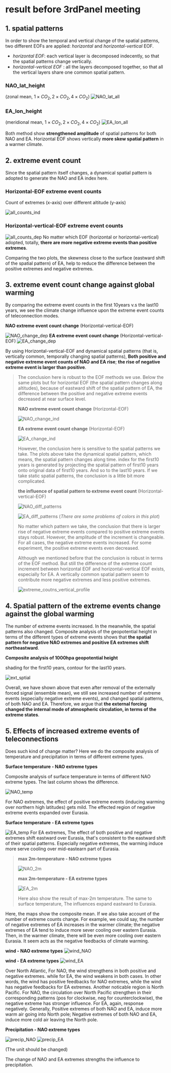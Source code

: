 # result before 3rdPanel meeting
## 1. spatial patterns

In order to show the temporal and vertical change of the spatial patterns, two different EOFs are applied: *horizontal* and *horizontal-vertical* EOF. 

- *horizontal EOF*: each vertical layer is decomposed indecently, so that the spatial patterns change vertically.
- *horizontal-vertical EOF* : all the layers decomposed together, so that all the vertical layers share one common spatial pattern. 


### NAO_lat_height 
(zonal mean, $1 \times CO_2, 2 \times CO_2, 4 \times CO_2$)
![NAO_lat_all](plots/wrap_up_aftervoc/NAO_lat_all.png)

### EA_lon_height
(meridional mean, $1 \times CO_2, 2 \times CO_2, 4 \times CO_2$)
![EA_lon_all](plots/wrap_up_aftervoc/EA_lon_all.png)

Both method show **strengthened amplitude** of spatial patterns for both NAO and EA. Horizontal EOF shows vertically **more skew spatial pattern** in a warmer climate. 


## 2. extreme event count
Since the spatial pattern itself changes, a dynamical spatial pattern is adopted to generate the NAO and EA index here. 

### Horizontal-EOF extreme event counts

Count of extremes (x-axis) over different altitude (y-axis)

![all_counts_ind](plots/wrap_up_aftervoc/all_changingPattern_extreme_counts_ind.png)
### Horizontal-vertical-EOF extreme event counts
![all_counts_dep](plots/wrap_up_aftervoc/all_changingPattern_extreme_counts_dep.png)
No matter which EOF (horizontal or horizontal-vertical) adopted, totally, **there are more negative extreme events than positive extremes**. 

Comparing the two plots, the skewness close to the surface (eastward shift of the spatial pattern) of EA, help to reduce the difference between the positive extremes and negative extremes. 

## 3. extreme event count change against global warming

By comparing the extreme event counts in the first 10years v.s the last10 years, we see the climate change influence upon the extreme event counts of teleconnection modes. 

**NAO extreme event count change** 
(Horizontal-vertical-EOF)

![NAO_change_dep](plots/wrap_up_aftervoc/NAO_change_dep.png)
**EA extreme event count change** 
(Horizontal-vertical-EOF)
![EA_change_dep](plots/wrap_up_aftervoc/EA_change_dep.png)

By using Horizontal-vertical-EOF and dynamical spatial patterns (that is, vertically common, temporally changing spatial patterns), **Both positive and negative extreme event counts of NAO and EA rise**; **the rise of negative extreme event is larger than positive**. 

> The conclusion here is robust to the EOF methods we use. Below the same plots but for horizontal EOF (the spatial pattern changes along altitudes), because of eastward shift of the spatial pattern of EA, the difference between the positive and negative extreme events decreased at near surface level.
>
> **NAO extreme event count change** 
(Horizontal-EOF)
>
>![NAO_change_ind](plots/wrap_up_aftervoc/NAO_change_ind.png)
>
> **EA extreme event count change** 
(Horizontal-EOF)
>
>![EA_change_ind](plots/wrap_up_aftervoc/EA_change_ind.png)
>
> However, the conclusion here is sensitive to the spatial patterns we take. The plots above take the dynamical spatial pattern, which means, the spatial pattern changes along time. index for the first10 years is generated by projecting the spatial pattern of first10 years onto original data of first10 years. And so to the last10 years. If we take static spatial patterns, the conclusion is a little bit more complicated. 
>
> **the influence of spatial pattern to extreme event count** (Horizontal-vertical-EOF)
>
>![NAO_diff_patterns](plots/wrap_up_aftervoc/NAO_diff_patterns.png)
>
>![EA_diff_patterns](plots/wrap_up_aftervoc/EA_diff_patterns.png)
> (*There are some problems of colors in this plot*)
>
> No matter which pattern we take, the conclusion that there is larger rise of negative extreme events compared to positive extreme events stays robust. However, the amplitude of the increment is changeable. For all cases, the negative extreme events increased. For some experiment, the positive extreme events even decreased. 
>
> Although we mentioned before that the conclusion is robust in terms of the EOF method. But still the difference of the extreme count increment between horizontal EOF and horizontal-vertical EOF exists, especially for EA. A vertically common spatial pattern seem to contribute more negative extremes and less positive extremes. 
>
>![extreme_coutns_vertical_profile](plots/wrap_up_aftervoc/extreme_counts_vertical_profile.png)


## 4. Spatial pattern of the extreme events change against the global warming

The number of extreme events increased. In the meanwhile, the spatial patterns also changed. Composite analysis of the geopotential height in terms of the different types of extreme events shows that **the spatial pattern for negative NAO extremes and positive EA extremes shift northeastward**. 

**Composite analysis of 1000hpa geopotential height** 

shading for the first10 years, contour for the last10 years. 

![ext_sptial](plots/wrap_up_aftervoc/ext_spatial.png)

Overall, we have shown above that even after removal of the externally forced signal (ensemble mean), we still see increased number of extreme events (especially negative extreme events), and changed spatial patterns, of both NAO and EA. Therefore, we argue that **the external forcing changed the internal mode of atmospheric circulation, in terms of the extreme states**. 

## 5. Effects of increased extreme events of teleconnections

Does such kind of change matter? Here we do the composite analysis of temperature and precipitation in terms of different extreme types.

**Surface temperature - NAO extreme types**

Composite analysis of surface temperature in terms of different NAO extreme types. The last column shows the difference. 

![NAO_temp](plots/wrap_up_aftervoc/NAO_temp.png)

For NAO extremes, the effect of positive extreme events (inducing warming over northern high latitudes) gets mild. The effected region of negative extreme events expanded over Eurasia.

**Surface temperature - EA extreme types**

![EA_temp](plots/wrap_up_aftervoc/EA_TEMP.png)
For EA extremes, The effect of both positive and negative extremes shift eastward over Eurasia, that's consistent to the eastward shift of their spatial patterns. Especially negative extremes, the warming induce more serve cooling over mid-eastearn part of Eurasia.

> **max 2m-temperature - NAO extreme types**
>
> ![NAO_2m](plots/wrap_up_aftervoc/NAO_2m.png)
>
> **max 2m-temperature - EA extreme types**
>
> ![EA_2m](plots/wrap_up_aftervoc/EA_2m.png)
>
> Here also show the result of max-2m temperature. The same to surface temperature, The influences expand eastward to Eurasia. 

Here, the maps show the composite mean. If we also take account of the number of extreme counts change. For example, we could say, the number of negative extremes of EA increases in the warmer climate; the negative extremes of EA tend to induce more sever cooling over eastern Eurasia. Then, in the warmer climate, there will be even more cooling over eastern Eurasia. It seem acts as the negative feedbacks of climate warming.

**wind - NAO extreme types**
![wind_NAO](plots/wrap_up_aftervoc/NAO_wind_composite.png)

**wind - EA extreme types**
![wind_EA](plots/wrap_up_aftervoc/EA_wind_composite.png)

Over North Atlantic, For NAO, the wind strengthens in both positive and negative extremes. while for EA, the wind weakens in both cases. In other words, the wind has positive feedbacks for NAO extremes, while the wind has negative feedbacks for EA extremes. 
Another noticable region is North Pacific. For NAO, the circulation over North Pacific strengthen in their corresponding patterns (pos for clockwise, neg for counterclockwise), the negative extreme has stronger influence. For EA, again, response negatively. 
Generally, Positive extremes of both NAO and EA, induce more warm air going into North pole; Negative extremes of both NAO and EA, induce more cold air leaving the North pole. 

**Precipitation - NAO extreme types**

![precip_NAO](plots/wrap_up_aftervoc/precp_NAO.png)
![precip_EA](plots/wrap_up_aftervoc/precip_EA.png)

(The unit should be changed)

The change of NAO and EA extremes strengths the influence to precipitation. 

